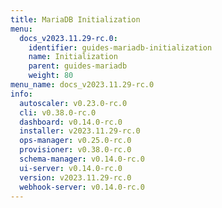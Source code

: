 ```yaml
---
title: MariaDB Initialization
menu:
  docs_v2023.11.29-rc.0:
    identifier: guides-mariadb-initialization
    name: Initialization
    parent: guides-mariadb
    weight: 80
menu_name: docs_v2023.11.29-rc.0
info:
  autoscaler: v0.23.0-rc.0
  cli: v0.38.0-rc.0
  dashboard: v0.14.0-rc.0
  installer: v2023.11.29-rc.0
  ops-manager: v0.25.0-rc.0
  provisioner: v0.38.0-rc.0
  schema-manager: v0.14.0-rc.0
  ui-server: v0.14.0-rc.0
  version: v2023.11.29-rc.0
  webhook-server: v0.14.0-rc.0
---
```


